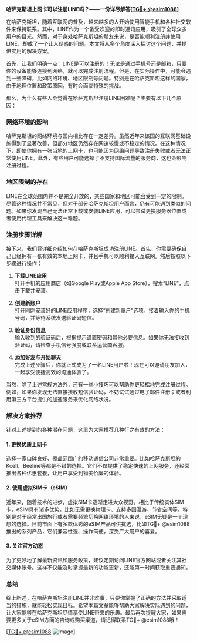 **哈萨克斯坦上网卡可以注册LINE吗？——一份详尽解答[[TG💪+ @esim1088](https://t.me/s/esim1088)]**

在哈萨克斯坦，随着互联网的普及，越来越多的人开始使用智能手机和各种社交软件来保持联系。其中，LINE作为一个备受欢迎的即时通讯应用，吸引了全球众多用户的目光。然而，对于身处哈萨克斯坦的朋友来说，是否能顺利注册并使用LINE，却成了一个让人疑惑的问题。本文将从多个角度深入探讨这个问题，并提供实用的解决方案。

首先，让我们明确一点：LINE是可以注册的！无论是通过手机号还是邮箱，只要你的设备能够连接到网络，就可以完成注册流程。但是，在实际操作中，可能会遇到一些障碍，比如网络环境、地区限制等问题。特别是在哈萨克斯坦这样的国家，由于地理位置和政策原因，有时会面临特殊的挑战。

那么，为什么有些人会觉得在哈萨克斯坦注册LINE困难呢？主要有以下几个原因：

### 网络环境的影响

哈萨克斯坦的网络环境与国内相比存在一定差异。虽然近年来该国的互联网基础设施得到了显著改善，但部分地区仍然存在网速较慢或不稳定的情况。在这种情况下，即使你拥有一张当地的上网卡，也可能因为网络问题导致注册失败或者无法正常使用LINE。此外，有些用户可能选择了不支持国际流量的服务商，这也会影响注册过程。

### 地区限制的存在

LINE在全球范围内并不是完全开放的，某些国家和地区可能会受到一定的限制。尽管这种情况并不常见，但对于部分哈萨克斯坦用户而言，仍有可能遇到类似的问题。如果你发现自己无法正常下载或安装LINE应用，可以尝试更换服务器位置或者使用代理工具来解决这一难题。

### 注册步骤详解

接下来，我们将详细介绍如何在哈萨克斯坦成功注册LINE。首先，你需要确保自己已经拥有一张有效的本地上网卡，并且手机可以顺利接入互联网。然后按照以下步骤进行操作：

1. **下载LINE应用**  
   打开手机的应用商店（如Google Play或Apple App Store），搜索“LINE”，点击下载并安装。

2. **创建新账户**  
   打开刚刚安装好的LINE应用程序，选择“创建新账户”选项。接着输入你的手机号码，并等待系统发送验证码短信。

3. **验证身份信息**  
   输入收到的验证码后，根据提示设置密码和其他必要信息。如果你无法接收到验证码，请检查手机信号强度或联系运营商客服。

4. **添加好友与开始聊天**  
   完成上述步骤后，你就正式成为了一名LINE用户啦！现在可以邀请朋友加入，一起享受便捷高效的沟通体验了。

当然，除了上述常规方法外，还有一些小技巧可以帮助你更轻松地完成注册过程。例如，如果你发现无法直接接收短信验证码，不妨试试通过电子邮件注册；或者利用第三方平台提供的加速服务来优化网络状况。

### 解决方案推荐

针对上述提到的各种潜在问题，这里为大家推荐几种行之有效的方法：

#### 1. 更换优质上网卡
选择一家口碑良好、覆盖范围广的移动通信公司非常重要。比如哈萨克斯坦的Kcell、Beeline等都是不错的选择。它们不仅提供了稳定快速的上网服务，还经常推出各种优惠套餐，让用户享受到物美价廉的体验。

#### 2. 使用虚拟SIM卡（eSIM）
近年来，随着技术的进步，虚拟SIM卡逐渐走进大众视野。相比于传统实体SIM卡，eSIM具有诸多优势，比如无需更换物理卡、支持多国漫游、节省空间等。特别是对于经常出国旅行或者需要频繁切换网络环境的人来说，eSIM无疑是一个理想的选择。目前市面上有多款优秀的eSIM产品可供挑选，比如TG💪+ @esim1088推出的系列产品，它们兼容性强、操作简便，深受广大用户的喜爱。

#### 3. 关注官方动态
为了更好地了解最新资讯和服务政策，建议定期访问LINE官方网站或者关注其社交媒体账号。这样不仅能及时掌握最新的功能更新，还能第一时间获取重要通知。

### 总结

综上所述，在哈萨克斯坦注册LINE并非难事，只要你掌握了正确的方法并采取适当的措施，就能轻松实现目标。希望本篇文章能够帮助大家解决实际遇到的问题，让大家能够在哈萨克斯坦尽情享受LINE带来的乐趣。最后再次提醒大家，如果需要更多关于eSIM方面的咨询或购买渠道，请记得联系TG💪+ @esim1088哦！

[[TG💪+ @esim1088](https://t.me/s/esim1088) ![Image](https://i.postimg.cc/4NQfJmqS/Snipaste-2025-05-13-00-14-12.png)]